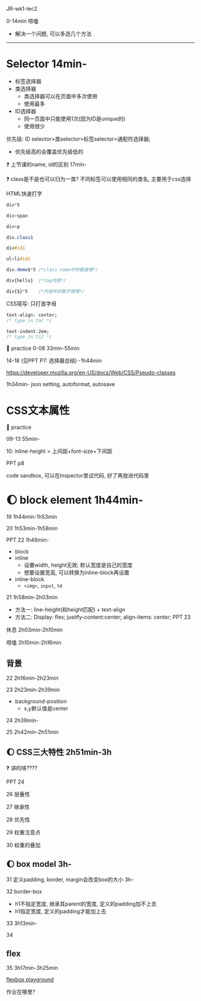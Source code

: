 JR-wk1-lec2

0-14min
唠嗑
+ 解决一个问题, 可以多选几个方法


--- 

# Selector 14min-
+ 标签选择器
+ 类选择器
  + 类选择器可以在页面中多次使用 
  + 使用最多
+ ID选择器
  + 同一页面中只能使用1次(因为ID是unique的)
  + 使用很少

优先级: ID selector>类selector>标签selector>通配符选择器; 

  + 优先级高的会覆盖优先级低的

:question: 上节课的name, id的区别 17min-

:question: class是不是也可以归为一类? 不同标签可以使用相同的类名, 主要用于css选择

HTML快速打字
```css
div*5

div>span

div+p   

div.class1

div#id1

ul>li#id2

div.demo$*5 /*class name中的数递增*/

div{hello}  /*tag内容*/

div{$}*5    /*内容中的数字递增*/
```

CSS简写: 只打首字母
```css
text-align: center; 
/* type in tac */

text-indent:2em;
/* type in ti2 */

```

:gem: practice 
0-08  33min-55min

14-18 (见PPT P7: 选择器总结) -1h44min

https://developer.mozilla.org/en-US/docs/Web/CSS/Pseudo-classes


1h34min-
json setting, autoformat, autosave

# CSS文本属性
:gem: practice

09-13 55min-

10: inline-height = 上间距+font-size+下间距

PPT p8

code sandbox, 可以在Inspector里试代码, 好了再放进代码里






# :moon: block element 1h44min-

19 1h44min-1h53min

20 1h53min-1h58min



PPT 22 1h46min- 
+ block
+ inline
  + 设置width, height无效; 默认宽度是自己的宽度
  + 想要设置宽高, 可以转换为inline-block再设置
+ inline-block
  + `<img>`, `input`, `td`


21 1h58min-2h03min
+ 方法一: line-height(和height匹配) + text-align
+ 方法二: Display: flex; justify-content:center; align-items: center;
PPT 23

休息 2h03min-2h10min

唠嗑 2h10min-2h16min

## 背景


22 2h16min-2h23min

23 2h23min-2h39min
+ background-position
  + x,y默认值是center


24 2h39min-

25 2h42min-2h51min

## :moon: CSS三大特性 2h51min-3h

:question: 讲的啥????

PPT 24

26 层叠性

27 继承性

28 优先性

29 权重注意点

30 权重的叠加

## :moon: box model 3h-
31 定义padding, border, margin会改变box的大小 3h-

32 border-box
+ h1不指定宽度, 继承其parent的宽度, 定义的padding加不上去
+ h1指定宽度, 定义的padding才能加上去

33 3h13min-


34


## flex
35 3h17min-3h25min

[flexbox playground](https://codepen.io/ndangelo/pen/BaamRam)


作业在哪里?